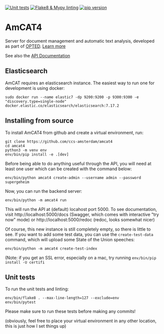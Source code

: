 [![Unit tests](https://github.com/ccs-amsterdam/amcat4/actions/workflows/unittests.yml/badge.svg)](https://github.com/ccs-amsterdam/amcat4/actions/workflows/unittests.yml)
[![Flake8 & Mypy linting](https://github.com/ccs-amsterdam/amcat4/actions/workflows/linting.yml/badge.svg)](https://github.com/ccs-amsterdam/amcat4/actions/workflows/linting.yml)
[![pip version](https://badge.fury.io/py/amcat4.svg)](https://badge.fury.io/py/amcat4)

# AmCAT4

Server for document management and automatic text analysis, developed as part of [OPTED](https://opted.eu). 
[Learn more](https://opted.eu/fileadmin/user_upload/k_opted/OPTED_deliverable_D7.1.pdf)

See also the [API Documentation](apidoc.md)

## Elasticsearch

AmCAT requires an elasticsearch instance. The easiest way to run one for development is using docker:

```
sudo docker run --name elastic7 -dp 9200:9200 -p 9300:9300 -e "discovery.type=single-node" docker.elastic.co/elasticsearch/elasticsearch:7.17.2
```

## Installing from source

To install AmCAT4 from github and create a virtual environment, run:

```
git clone https://github.com/ccs-amsterdam/amcat4
cd amcat4
python3 -m venv env
env/bin/pip install -e .[dev]
```

Before being able to do anything useful through the API, you will need at least one user which can be created with the command below:

```
env/bin/python amcat4 create-admin --username admin --password supergeheim
```

Now, you can run the backend server:

```
env/bin/python -m amcat4 run
```

This will run the API at (default) locahost port 5000. 
To see documentation, visit http://localhost:5000/docs (Swagger, which comes with interactive "try now" mode) or http://localhost:5000/redoc (redoc, looks somewhat nicer)

Of course, this new instance is still completely empty, so there is little to see. 
If you want to add some test data, you can use the `create-test-data` command, which will upload some State of the Union speeches:

```
env/bin/python -m amcat4 create-test-index
```

(Note: if you get an SSL error, especially on a mac, try running `env/bin/pip install -U certifi`



## Unit tests

To run the unit tests and linting:

```
env/bin/flake8 . --max-line-length=127 --exclude=env
env/bin/pytest
```

Please make sure to run these tests before making any commits!

(obviously, feel free to place your virtual environment in any other location, this is just how I set things up)




